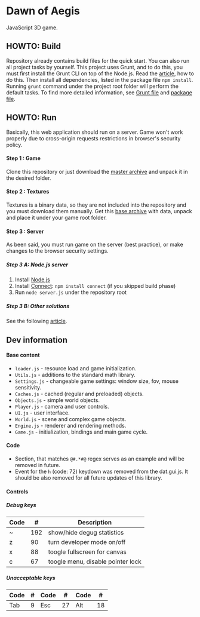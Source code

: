 Dawn of Aegis
=============
JavaScript 3D game.

## HOWTO: Build ##

Repository already contains build files for the quick start. You can also run all project tasks by yourself. This project uses Grunt, and to do this, you must first install the Grunt CLI on top of the Node.js. Read the [article](http://gruntjs.com/getting-started), how to do this.
Then install all dependencies, listed in the package file `npm install`. Running `grunt` command under the project root folder will  perform the default tasks. To find more detailed information, see [Grunt file](Gruntfile.js) and [package file](package.js).

## HOWTO: Run ##

Basically, this web application should run on a server. Game won't work properly due to cross-origin requests restrictions in browser's security policy.

#### Step 1 : Game ####
Clone this repository or just download the [master archive](https://github.com/edloidas/dawn-of-aegis/archive/master.zip) and unpack it in the desired folder.

#### Step 2 : Textures ####
Textures is a binary data, so they are not included into the repository and you must download them manually. Get this [base archive](https://dl.dropboxusercontent.com/u/40688668/base.zip) with data, unpack and place it under your game root folder.

#### Step 3 : Server ####
As been said, you must run game on the server (best practice), or make changes to the browser security settings.

##### Step 3 A: Node.js server #####
1. Install [Node.js](http://nodejs.org)
2. Install [Connect](http://senchalabs.github.com/connect): `npm install connect` (if you skipped build phase)
3. Run `node server.js` under the repository root

##### Step 3 B: Other solutions #####
See the following [article](https://github.com/mrdoob/three.js/wiki/How-to-run-things-locally).

## Dev information ##

#### Base content ####
* `loader.js` - resource load and game initialization.
* `Utils.js` - additions to the standard math library.
* `Settings.js` - changeable game settings: window size, fov, mouse sensitivity.
* `Caches.js` - cached (regular and preloaded) objects.
* `Objects.js` - simple world objects.
* `Player.js` - camera and user controls.
* `UI.js` - user interface.
* `World.js` - scene and complex game objects.
* `Engine.js` - renderer and rendering methods.
* `Game.js` - initialization, bindings and main game cycle.

#### Code ####
* Section, that matches `@#.*#@` regex serves as an example and will be removed in future.
* Event for the `h` (code: 72) keydown was removed from the dat.gui.js. It should be also removed for all future updates of this library.

#### Controls ####

##### Debug keys #####
| Code |  #  | Description                       |
| ---- | --- | --------------------------------- |
|  ~   | 192 | show/hide degug statistics        |
|  z   | 90  | turn developer mode on/off        |
|  x   | 88  | toogle fullscreen for canvas      |
|  c   | 67  | toogle menu, disable pointer lock |

##### Unacceptable keys #####
| Code |  #  | Code |  #  | Code |  #  |
| ---- | --- | ---- | --- | ---- | --- |
| Tab  |   9 | Esc  |  27 | Alt  |  18 |
